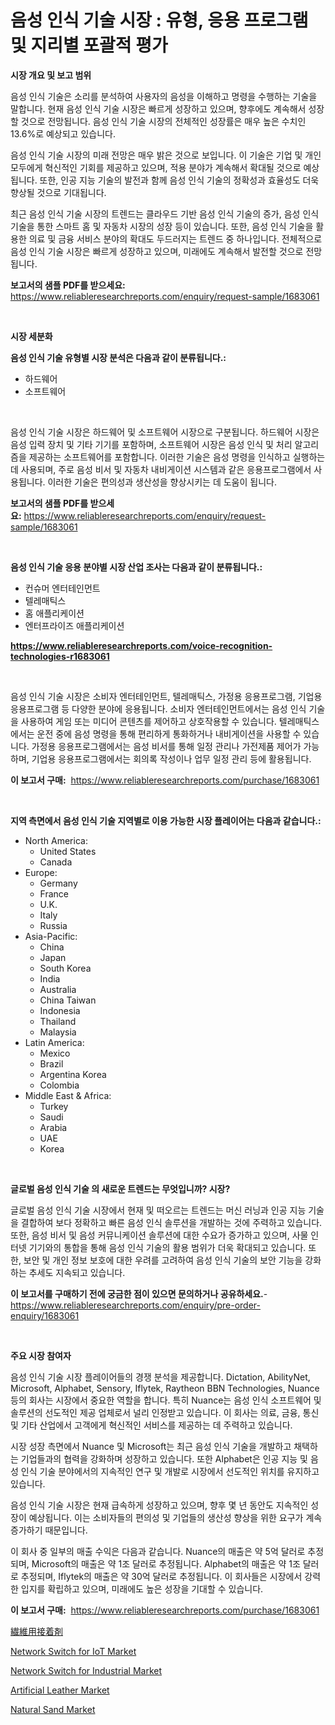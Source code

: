 <p><h1>음성 인식 기술 시장 : 유형, 응용 프로그램 및 지리별 포괄적 평가</h1></p><p><strong>시장 개요 및 보고 범위</strong></p>
<p><p>음성 인식 기술은 소리를 분석하여 사용자의 음성을 이해하고 명령을 수행하는 기술을 말합니다. 현재 음성 인식 기술 시장은 빠르게 성장하고 있으며, 향후에도 계속해서 성장할 것으로 전망됩니다. 음성 인식 기술 시장의 전체적인 성장률은 매우 높은 수치인 13.6%로 예상되고 있습니다.</p><p>음성 인식 기술 시장의 미래 전망은 매우 밝은 것으로 보입니다. 이 기술은 기업 및 개인 모두에게 혁신적인 기회를 제공하고 있으며, 적용 분야가 계속해서 확대될 것으로 예상됩니다. 또한, 인공 지능 기술의 발전과 함께 음성 인식 기술의 정확성과 효율성도 더욱 향상될 것으로 기대됩니다.</p><p>최근 음성 인식 기술 시장의 트렌드는 클라우드 기반 음성 인식 기술의 증가, 음성 인식 기술을 통한 스마트 홈 및 자동차 시장의 성장 등이 있습니다. 또한, 음성 인식 기술을 활용한 의료 및 금융 서비스 분야의 확대도 두드러지는 트렌드 중 하나입니다. 전체적으로 음성 인식 기술 시장은 빠르게 성장하고 있으며, 미래에도 계속해서 발전할 것으로 전망됩니다.</p></p>
<p><strong>보고서의 샘플 PDF를 받으세요:</strong> <a href="https://www.reliableresearchreports.com/enquiry/request-sample/1683061">https://www.reliableresearchreports.com/enquiry/request-sample/1683061</a></p>
<p>&nbsp;</p>
<p><strong>시장 세분화</strong></p>
<p><strong>음성 인식 기술 유형별 시장 분석은 다음과 같이 분류됩니다.:</strong></p>
<p><ul><li>하드웨어</li><li>소프트웨어</li></ul></p>
<p>&nbsp;</p>
<p><p>음성 인식 기술 시장은 하드웨어 및 소프트웨어 시장으로 구분됩니다. 하드웨어 시장은 음성 입력 장치 및 기타 기기를 포함하며, 소프트웨어 시장은 음성 인식 및 처리 알고리즘을 제공하는 소프트웨어를 포함합니다. 이러한 기술은 음성 명령을 인식하고 실행하는 데 사용되며, 주로 음성 비서 및 자동차 내비게이션 시스템과 같은 응용프로그램에서 사용됩니다. 이러한 기술은 편의성과 생산성을 향상시키는 데 도움이 됩니다.</p></p>
<p><strong>보고서의 샘플 PDF를 받으세요:</strong>&nbsp;<a href="https://www.reliableresearchreports.com/enquiry/request-sample/1683061">https://www.reliableresearchreports.com/enquiry/request-sample/1683061</a></p>
<p>&nbsp;</p>
<p><strong> 음성 인식 기술 응용 분야별 시장 산업 조사는 다음과 같이 분류됩니다.:</strong></p>
<p><ul><li>컨슈머 엔터테인먼트</li><li>텔레매틱스</li><li>홈 애플리케이션</li><li>엔터프라이즈 애플리케이션</li></ul></p>
<p><strong><a href="https://www.reliableresearchreports.com/voice-recognition-technologies-r1683061">https://www.reliableresearchreports.com/voice-recognition-technologies-r1683061</a></strong></p>
<p>&nbsp;</p>
<p><p>음성 인식 기술 시장은 소비자 엔터테인먼트, 텔레매틱스, 가정용 응용프로그램, 기업용 응용프로그램 등 다양한 분야에 응용됩니다. 소비자 엔터테인먼트에서는 음성 인식 기술을 사용하여 게임 또는 미디어 콘텐츠를 제어하고 상호작용할 수 있습니다. 텔레매틱스에서는 운전 중에 음성 명령을 통해 편리하게 통화하거나 내비게이션을 사용할 수 있습니다. 가정용 응용프로그램에서는 음성 비서를 통해 일정 관리나 가전제품 제어가 가능하며, 기업용 응용프로그램에서는 회의록 작성이나 업무 일정 관리 등에 활용됩니다.</p></p>
<p><strong>이 보고서 구매:</strong>&nbsp; <a href="https://www.reliableresearchreports.com/purchase/1683061">https://www.reliableresearchreports.com/purchase/1683061</a></p>
<p>&nbsp;</p>
<p><strong>지역 측면에서 음성 인식 기술 지역별로 이용 가능한 시장 플레이어는 다음과 같습니다.:</strong></p>
<p><ul>
    <li>
        North America:
        <ul>
            <li>United States</li>
            <li>Canada</li>
        </ul>
    </li>
    <li>
        Europe:
        <ul>
            <li>Germany</li>
            <li>France</li>
            <li>U.K.</li>
            <li>Italy</li>
            <li>Russia</li>
        </ul>
    </li>
    <li>
        Asia-Pacific:
        <ul>
            <li>China</li>
            <li>Japan</li>
            <li>South Korea</li>
            <li>India</li>
            <li>Australia</li>
            <li>China Taiwan</li>
            <li>Indonesia</li>
            <li>Thailand</li>
            <li>Malaysia</li>
        </ul>
    </li>
    <li>
        Latin America:
        <ul>
            <li>Mexico</li>
            <li>Brazil</li>
            <li>Argentina Korea</li>
            <li>Colombia</li>
        </ul>
    </li>
    <li>
        Middle East & Africa:
        <ul>
            <li>Turkey</li>
            <li>Saudi</li>
            <li>Arabia</li>
            <li>UAE</li>
            <li>Korea</li>
        </ul>
    </li>
    </ul></p>
<p>&nbsp;</p>
<p><strong>글로벌 음성 인식 기술 의 새로운 트렌드는 무엇입니까? 시장?</strong></p>
<p><p>글로벌 음성 인식 기술 시장에서 현재 및 떠오르는 트렌드는 머신 러닝과 인공 지능 기술을 결합하여 보다 정확하고 빠른 음성 인식 솔루션을 개발하는 것에 주력하고 있습니다. 또한, 음성 비서 및 음성 커뮤니케이션 솔루션에 대한 수요가 증가하고 있으며, 사물 인터넷 기기와의 통합을 통해 음성 인식 기술의 활용 범위가 더욱 확대되고 있습니다. 또한, 보안 및 개인 정보 보호에 대한 우려를 고려하여 음성 인식 기술의 보안 기능을 강화하는 추세도 지속되고 있습니다.</p></p>
<p><strong>이 보고서를 구매하기 전에 궁금한 점이 있으면 문의하거나 공유하세요.</strong>- <a href="https://www.reliableresearchreports.com/enquiry/pre-order-enquiry/1683061">https://www.reliableresearchreports.com/enquiry/pre-order-enquiry/1683061</a></p>
<p>&nbsp;</p>
<p><strong>주요 시장 참여자</strong></p>
<p><p>음성 인식 기술 시장 플레이어들의 경쟁 분석을 제공합니다. Dictation, AbilityNet, Microsoft, Alphabet, Sensory, Iflytek, Raytheon BBN Technologies, Nuance 등의 회사는 시장에서 중요한 역할을 합니다. 특히 Nuance는 음성 인식 소프트웨어 및 솔루션의 선도적인 제공 업체로서 널리 인정받고 있습니다. 이 회사는 의료, 금융, 통신 및 기타 산업에서 고객에게 혁신적인 서비스를 제공하는 데 주력하고 있습니다.</p><p>시장 성장 측면에서 Nuance 및 Microsoft는 최근 음성 인식 기술을 개발하고 채택하는 기업들과의 협력을 강화하며 성장하고 있습니다. 또한 Alphabet은 인공 지능 및 음성 인식 기술 분야에서의 지속적인 연구 및 개발로 시장에서 선도적인 위치를 유지하고 있습니다.</p><p>음성 인식 기술 시장은 현재 급속하게 성장하고 있으며, 향후 몇 년 동안도 지속적인 성장이 예상됩니다. 이는 소비자들의 편의성 및 기업들의 생산성 향상을 위한 요구가 계속 증가하기 때문입니다.</p><p>이 회사 중 일부의 매출 수익은 다음과 같습니다. Nuance의 매출은 약 5억 달러로 추정되며, Microsoft의 매출은 약 1조 달러로 추정됩니다. Alphabet의 매출은 약 1조 달러로 추정되며, Iflytek의 매출은 약 30억 달러로 추정됩니다. 이 회사들은 시장에서 강력한 입지를 확립하고 있으며, 미래에도 높은 성장을 기대할 수 있습니다.</p></p>
<p><strong>이 보고서 구매:</strong>&nbsp;&nbsp;<a href="https://www.reliableresearchreports.com/purchase/1683061">https://www.reliableresearchreports.com/purchase/1683061</a></p>
<p><p><a href="https://github.com/joaejkdzgyljvo6/Market-Research-Report-List-1/blob/main/308856920472.md">繊維用接着剤</a></p><p><a href="https://github.com/johnbach50/Market-Research-Report-List-2/blob/main/network-switch-for-iot-market.md">Network Switch for IoT Market</a></p><p><a href="https://github.com/lylyparadise/Market-Research-Report-List-2/blob/main/network-switch-for-industrial-market.md">Network Switch for Industrial Market</a></p><p><a href="https://issuu.com/reportprime-2/docs/artificial-leather-market-size-2030.pptx">Artificial Leather Market</a></p><p><a href="https://issuu.com/reportprime-2/docs/natural-sand-market-size-2030.pptx">Natural Sand Market</a></p></p>